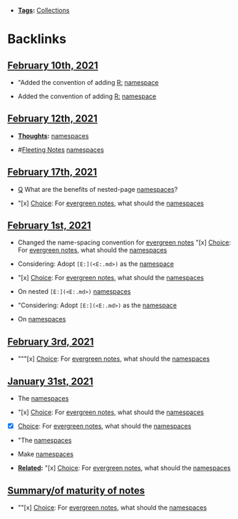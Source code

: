 - **[Tags](<Tags.md>):** [Collections](<Collections.md>)

# Backlinks
## [February 10th, 2021](<February 10th, 2021.md>)
- "Added the convention of adding [R:](<R:.md>) [namespace]([namespaces](<namespaces.md>))

- Added the convention of adding [R:](<R:.md>) [namespace]([namespaces](<namespaces.md>))

## [February 12th, 2021](<February 12th, 2021.md>)
- **[Thoughts](<Thoughts.md>):** [namespaces](<namespaces.md>)

- #[Fleeting Notes](<Fleeting Notes.md>) [namespaces](<namespaces.md>)

## [February 17th, 2021](<February 17th, 2021.md>)
- [Q](<Q.md>) What are the benefits of nested-page [namespaces](<namespaces.md>)?

- "[x] [Choice](<Choice.md>): For [evergreen notes](<evergreen notes.md>), what should the [namespaces](<namespaces.md>)

## [February 1st, 2021](<February 1st, 2021.md>)
- Changed the name-spacing convention for [evergreen notes](<evergreen notes.md>) "[x] [Choice](<Choice.md>): For [evergreen notes](<evergreen notes.md>), what should the [namespaces](<namespaces.md>)

- Considering: Adopt `[E:](<E:.md>)` as the [namespace]([namespaces](<namespaces.md>))

- "[x] [Choice](<Choice.md>): For [evergreen notes](<evergreen notes.md>), what should the [namespaces](<namespaces.md>)

- On nested `[E:](<E:.md>)` [namespaces](<namespaces.md>)

- "Considering: Adopt `[E:](<E:.md>)` as the [namespace]([namespaces](<namespaces.md>))

- On [namespaces](<namespaces.md>)

## [February 3rd, 2021](<February 3rd, 2021.md>)
- """[x] [Choice](<Choice.md>): For [evergreen notes](<evergreen notes.md>), what should the [namespaces](<namespaces.md>)

## [January 31st, 2021](<January 31st, 2021.md>)
- The [namespaces]([namespaces](<namespaces.md>))

- "[x] [Choice](<Choice.md>): For [evergreen notes](<evergreen notes.md>), what should the [namespaces](<namespaces.md>)

- [x] [Choice](<Choice.md>): For [evergreen notes](<evergreen notes.md>), what should the [namespaces](<namespaces.md>)

- "The [namespaces]([namespaces](<namespaces.md>))

- Make [namespaces](<namespaces.md>)

- **[Related](<Related.md>):** "[x] [Choice](<Choice.md>): For [evergreen notes](<evergreen notes.md>), what should the [namespaces](<namespaces.md>)

## [Summary/of maturity of notes](<Summary/of maturity of notes.md>)
- ""[x] [Choice](<Choice.md>): For [evergreen notes](<evergreen notes.md>), what should the [namespaces](<namespaces.md>)

